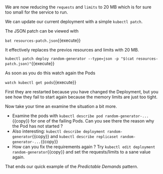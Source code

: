 We are now reducing the `requests` and `limits` to 20 MB which is for sure too small for the service to run.

We can update our current deployment with a simple `kubectl patch`.

The JSON patch can be viewed with

`bat resources-patch.json`{{execute}}

It effectively replaces the previos resources and limits with 20 MB.

`kubectl patch deploy random-generator --type=json -p "$(cat resources-patch.json)"`{{execute}}

As soon as you do this watch again the Pods

`watch kubectl get pods`{{execute}}

First they are restarted because you have changed the Deployment, but you see how they fail to start again because the memory limits are just too tight.

Now take your time an examine the situation a bit more.

* Examine the pods with `kubectl describe pod random-generator-...`{{copy}} for one of the failing Pods. Can you see there the reason why the Pod has not started ?
* Also interesting: `kubectl describe deployment random-generator`{{copy}} and `kubectl describe replicaset random-generator-...`{{copy}}
* How can you fix the requirements again ? Try `kubectl edit deployment random-generator`{{copy}} and set the requests/limits to a sane value again.

That ends our quick example of the _Predictable Demands_ pattern.
